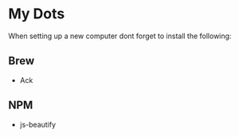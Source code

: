# My Dots

When setting up a new computer dont forget to install the following:

## Brew

- Ack


## NPM

- js-beautify
